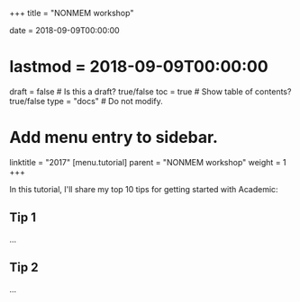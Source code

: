 +++
title = "NONMEM workshop"

date = 2018-09-09T00:00:00
# lastmod = 2018-09-09T00:00:00

draft = false  # Is this a draft? true/false
toc = true  # Show table of contents? true/false
type = "docs"  # Do not modify.

# Add menu entry to sidebar.
linktitle = "2017"
[menu.tutorial]
  parent = "NONMEM workshop"
  weight = 1
+++

In this tutorial, I'll share my top 10 tips for getting started with Academic:

## Tip 1

...

## Tip 2

...
